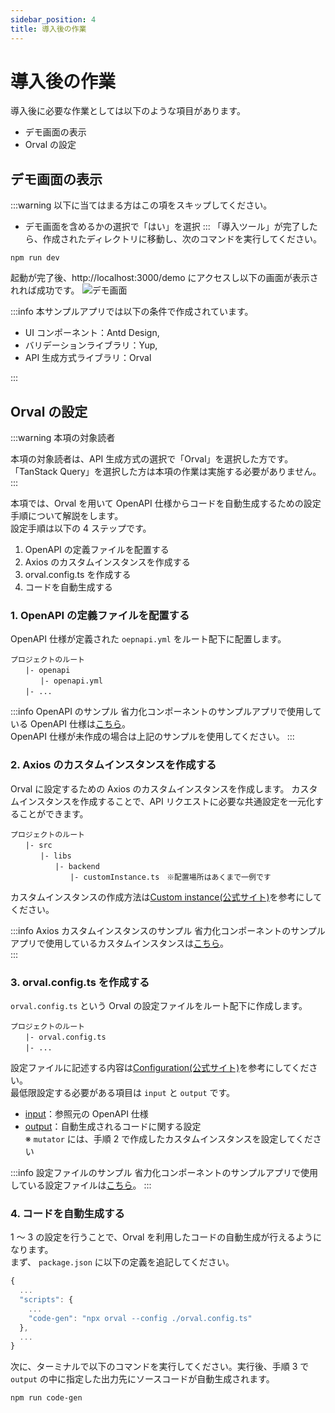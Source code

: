 ```yaml
---
sidebar_position: 4
title: 導入後の作業
---
```


# 導入後の作業

導入後に必要な作業としては以下のような項目があります。

- デモ画面の表示
- Orval の設定

## デモ画面の表示

:::warning 以下に当てはまる方はこの項をスキップしてください。

- デモ画面を含めるかの選択で「はい」を選択
  :::
  「導入ツール」が完了したら、作成されたディレクトリに移動し、次のコマンドを実行してください。

`npm run dev`

起動が完了後、http://localhost:3000/demo にアクセスし以下の画面が表示されれば成功です。
![デモ画面](/img/automatic-layout.png)

:::info
本サンプルアプリでは以下の条件で作成されています。

- UI コンポーネント：Antd Design,
- バリデーションライブラリ：Yup,
- API 生成方式ライブラリ：Orval

:::

## Orval の設定

:::warning 本項の対象読者

本項の対象読者は、API 生成方式の選択で「Orval」を選択した方です。  
「TanStack Query」を選択した方は本項の作業は実施する必要がありません。
:::

本項では、Orval を用いて OpenAPI 仕様からコードを自動生成するための設定手順について解説をします。  
設定手順は以下の 4 ステップです。

1. OpenAPI の定義ファイルを配置する
2. Axios のカスタムインスタンスを作成する
3. orval.config.ts を作成する
4. コードを自動生成する

### 1. OpenAPI の定義ファイルを配置する

OpenAPI 仕様が定義された `oepnapi.yml` をルート配下に配置します。

```
プロジェクトのルート
　　|- openapi
　　　　|- openapi.yml
　　|- ...
```

:::info OpenAPI のサンプル
省力化コンポーネントのサンプルアプリで使用している OpenAPI 仕様は[こちら](https://github.com/Fintan-contents/dev-react-cs-component)。  
OpenAPI 仕様が未作成の場合は上記のサンプルを使用してください。
:::

### 2. Axios のカスタムインスタンスを作成する

Orval に設定するための Axios のカスタムインスタンスを作成します。
カスタムインスタンスを作成することで、API リクエストに必要な共通設定を一元化することができます。

```
プロジェクトのルート
　　|- src
　　　　|- libs
　　　　　　|- backend
　　　　　　　　|- customInstance.ts　※配置場所はあくまで一例です
```

カスタムインスタンスの作成方法は[Custom instance(公式サイト)](https://orval.dev/guides/custom-axios#custom-instance)を参考にしてください。

:::info Axios カスタムインスタンスのサンプル
省力化コンポーネントのサンプルアプリで使用しているカスタムインスタンスは[こちら](https://github.com/Fintan-contents/dev-react-cs-component)。  
:::

### 3. orval.config.ts を作成する

`orval.config.ts` という Orval の設定ファイルをルート配下に作成します。

```
プロジェクトのルート
　　|- orval.config.ts
　　|- ...
```

設定ファイルに記述する内容は[Configuration(公式サイト)](https://orval.dev/reference/configuration/overview)を参考にしてください。  
最低限設定する必要がある項目は `input` と `output` です。

- [input](https://orval.dev/reference/configuration/input)：参照元の OpenAPI 仕様
- [output](https://orval.dev/reference/configuration/output)：自動生成されるコードに関する設定  
  ※ `mutator` には、手順 2 で作成したカスタムインスタンスを設定してください

:::info 設定ファイルのサンプル
省力化コンポーネントのサンプルアプリで使用している設定ファイルは[こちら](https://github.com/Fintan-contents/dev-react-cs-component)。
:::

### 4. コードを自動生成する

1 ～ 3 の設定を行うことで、Orval を利用したコードの自動生成が行えるようになります。  
まず、 `package.json` に以下の定義を追記してください。

```js title="package.json"
{
  ...
  "scripts": {
    ...
    "code-gen": "npx orval --config ./orval.config.ts"
  },
  ...
}
```

次に、ターミナルで以下のコマンドを実行してください。実行後、手順 3 で `output` の中に指定した出力先にソースコードが自動生成されます。

```bash title="Terminal"
npm run code-gen
```

